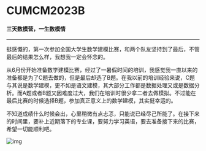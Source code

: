 # CUMCM2023B
#### 三天数模营，一生数模情

------

挺感慨的，第一次参加全国大学生数学建模比赛，和两个队友坚持到了最后，不管最后的结果怎么样，我想我一定会怀念的。

从6月份开始准备数学建模比赛，经过了一暑假时间的培训，我感觉我一直以来的准备都是为了C题去做的，但是最后却选了B题。在我以前的培训经验来说，C题与其说是数学建模，更不如是语文建模，其大部分工作都是数据处理又或是数据分析。而A题或者B题又因难度过大，我们在培训时很少拿二者去做模拟。不过能在最后比赛的时候选择B题，参加真正意义上的数学建模，其实挺幸运的。

不知道成绩什么时候会出，心里稍微有点忐忑，只能说已经尽己所能了。在接下来的时间里，要补上近期落下的专业课，要努力学习英语，要去准备接下来的比赛，希望一切能顺利吧。

![img](https://telegraph-image.pages.dev/file/9741c242568263ef6c9b7.jpg)

